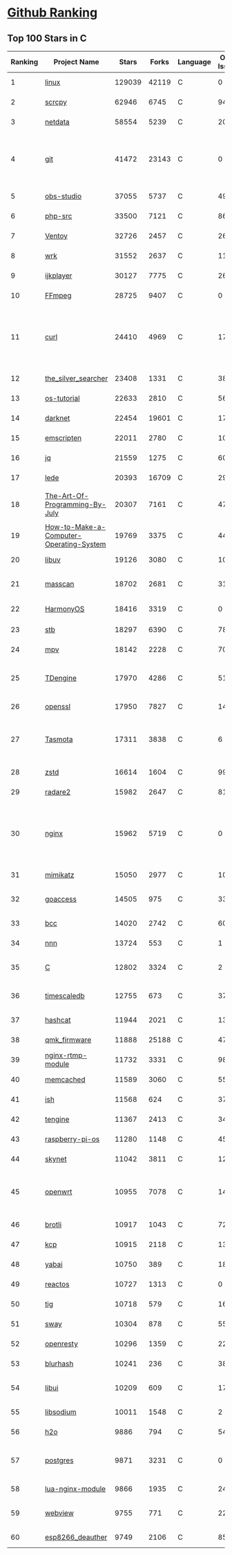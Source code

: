 [Github Ranking](../README.md)
==========

## Top 100 Stars in C

| Ranking | Project Name | Stars | Forks | Language | Open Issues | Description | Last Commit |
| ------- | ------------ | ----- | ----- | -------- | ----------- | ----------- | ----------- |
| 1 | [linux](https://github.com/torvalds/linux) | 129039 | 42119 | C | 0 | Linux kernel source tree | 2022-03-24T01:59:58Z |
| 2 | [scrcpy](https://github.com/Genymobile/scrcpy) | 62946 | 6745 | C | 941 | Display and control your Android device | 2022-03-23T11:17:43Z |
| 3 | [netdata](https://github.com/netdata/netdata) | 58554 | 5239 | C | 202 | Real-time performance monitoring, done right! https://www.netdata.cloud | 2022-03-24T00:14:14Z |
| 4 | [git](https://github.com/git/git) | 41472 | 23143 | C | 0 | Git Source Code Mirror - This is a publish-only repository but pull requests can be turned into patches to the mailing list via GitGitGadget (https://gitgitgadget.github.io/). Please follow Documentation/SubmittingPatches procedure for any of your improvements. | 2022-03-23T22:58:03Z |
| 5 | [obs-studio](https://github.com/obsproject/obs-studio) | 37055 | 5737 | C | 492 | OBS Studio - Free and open source software for live streaming and screen recording | 2022-03-23T20:41:24Z |
| 6 | [php-src](https://github.com/php/php-src) | 33500 | 7121 | C | 86 | The PHP Interpreter | 2022-03-24T00:27:37Z |
| 7 | [Ventoy](https://github.com/ventoy/Ventoy) | 32726 | 2457 | C | 266 | A new bootable USB solution. | 2022-03-22T11:15:26Z |
| 8 | [wrk](https://github.com/wg/wrk) | 31552 | 2637 | C | 112 | Modern HTTP benchmarking tool | 2022-03-17T18:01:24Z |
| 9 | [ijkplayer](https://github.com/bilibili/ijkplayer) | 30127 | 7775 | C | 2661 | Android/iOS video player based on FFmpeg n3.4, with MediaCodec, VideoToolbox support. | 2022-01-22T10:06:28Z |
| 10 | [FFmpeg](https://github.com/FFmpeg/FFmpeg) | 28725 | 9407 | C | 0 | Mirror of https://git.ffmpeg.org/ffmpeg.git | 2022-03-23T23:45:37Z |
| 11 | [curl](https://github.com/curl/curl) | 24410 | 4969 | C | 17 | A command line tool and library for transferring data with URL syntax, supporting DICT, FILE, FTP, FTPS, GOPHER, GOPHERS, HTTP, HTTPS, IMAP, IMAPS, LDAP, LDAPS, MQTT, POP3, POP3S, RTMP, RTMPS, RTSP, SCP, SFTP, SMB, SMBS, SMTP, SMTPS, TELNET and TFTP. libcurl offers a myriad of powerful features | 2022-03-23T23:53:05Z |
| 12 | [the_silver_searcher](https://github.com/ggreer/the_silver_searcher) | 23408 | 1331 | C | 389 | A code-searching tool similar to ack, but faster. | 2022-03-22T12:13:08Z |
| 13 | [os-tutorial](https://github.com/cfenollosa/os-tutorial) | 22633 | 2810 | C | 56 | How to create an OS from scratch | 2022-03-22T13:47:14Z |
| 14 | [darknet](https://github.com/pjreddie/darknet) | 22454 | 19601 | C | 1741 | Convolutional Neural Networks | 2022-03-06T22:41:43Z |
| 15 | [emscripten](https://github.com/emscripten-core/emscripten) | 22011 | 2780 | C | 1012 | Emscripten: An LLVM-to-WebAssembly Compiler | 2022-03-24T02:15:50Z |
| 16 | [jq](https://github.com/stedolan/jq) | 21559 | 1275 | C | 606 | Command-line JSON processor | 2022-03-03T23:04:36Z |
| 17 | [lede](https://github.com/coolsnowwolf/lede) | 20393 | 16709 | C | 293 | Lean's OpenWrt source | 2022-03-23T17:00:46Z |
| 18 | [The-Art-Of-Programming-By-July](https://github.com/julycoding/The-Art-Of-Programming-By-July) | 20307 | 7161 | C | 47 | 本项目曾冲到全球第一，干货集锦见本页面最底部，另完整精致的纸质版《编程之法：面试和算法心得》已在京东/当当上销售 | 2021-07-03T07:47:32Z |
| 19 | [How-to-Make-a-Computer-Operating-System](https://github.com/SamyPesse/How-to-Make-a-Computer-Operating-System) | 19769 | 3375 | C | 44 | How to Make a Computer Operating System in C++ | 2021-12-16T09:10:55Z |
| 20 | [libuv](https://github.com/libuv/libuv) | 19126 | 3080 | C | 104 | Cross-platform asynchronous I/O | 2022-03-22T19:17:33Z |
| 21 | [masscan](https://github.com/robertdavidgraham/masscan) | 18702 | 2681 | C | 310 | TCP port scanner, spews SYN packets asynchronously, scanning entire Internet in under 5 minutes. | 2022-03-04T16:06:14Z |
| 22 | [HarmonyOS](https://github.com/Awesome-HarmonyOS/HarmonyOS) | 18416 | 3319 | C | 0 | A curated list of awesome things related to HarmonyOS. 华为鸿蒙操作系统。 | 2021-06-16T23:05:35Z |
| 23 | [stb](https://github.com/nothings/stb) | 18297 | 6390 | C | 78 | stb single-file public domain libraries for C/C++ | 2022-03-16T03:34:31Z |
| 24 | [mpv](https://github.com/mpv-player/mpv) | 18142 | 2228 | C | 706 | 🎥 Command line video player | 2022-03-24T02:58:13Z |
| 25 | [TDengine](https://github.com/taosdata/TDengine) | 17970 | 4286 | C | 511 | An open-source time-series database with high-performance, scalability and SQL support. It can be widely used in IoT, Connected Vehicles, DevOps, Energy, Finance and other fields. | 2022-03-24T02:56:41Z |
| 26 | [openssl](https://github.com/openssl/openssl) | 17950 | 7827 | C | 1406 | TLS/SSL and crypto library | 2022-03-23T23:48:01Z |
| 27 | [Tasmota](https://github.com/arendst/Tasmota) | 17311 | 3838 | C | 6 | Alternative firmware for ESP8266 with easy configuration using webUI, OTA updates, automation using timers or rules, expandability and entirely local control over MQTT, HTTP, Serial or KNX. Full documentation at | 2022-03-23T10:48:05Z |
| 28 | [zstd](https://github.com/facebook/zstd) | 16614 | 1604 | C | 99 | Zstandard - Fast real-time compression algorithm | 2022-03-22T16:30:33Z |
| 29 | [radare2](https://github.com/radareorg/radare2) | 15982 | 2647 | C | 816 | UNIX-like reverse engineering framework and command-line toolset | 2022-03-23T16:27:37Z |
| 30 | [nginx](https://github.com/nginx/nginx) | 15962 | 5719 | C | 0 | An official read-only mirror of http://hg.nginx.org/nginx/ which is updated hourly. Pull requests on GitHub cannot be accepted and will be automatically closed. The proper way to submit changes to nginx is via the nginx development mailing list, see http://nginx.org/en/docs/contributing_changes.html | 2022-02-09T13:59:28Z |
| 31 | [mimikatz](https://github.com/gentilkiwi/mimikatz) | 15050 | 2977 | C | 109 | A little tool to play with Windows security | 2022-02-27T17:53:42Z |
| 32 | [goaccess](https://github.com/allinurl/goaccess) | 14505 | 975 | C | 339 | GoAccess is a real-time web log analyzer and interactive viewer that runs in a terminal in *nix systems or through your browser. | 2022-03-16T00:42:39Z |
| 33 | [bcc](https://github.com/iovisor/bcc) | 14020 | 2742 | C | 602 | BCC - Tools for BPF-based Linux IO analysis, networking, monitoring, and more | 2022-03-24T01:10:44Z |
| 34 | [nnn](https://github.com/jarun/nnn) | 13724 | 553 | C | 1 | n³ The unorthodox terminal file manager | 2022-03-23T21:35:47Z |
| 35 | [C](https://github.com/TheAlgorithms/C) | 12802 | 3324 | C | 2 | Collection of various algorithms in mathematics, machine learning, computer science, physics, etc implemented in C for educational purposes. | 2022-03-20T16:32:22Z |
| 36 | [timescaledb](https://github.com/timescale/timescaledb) | 12755 | 673 | C | 376 | An open-source time-series SQL database optimized for fast ingest and complex queries.  Packaged as a PostgreSQL extension. | 2022-03-23T22:22:52Z |
| 37 | [hashcat](https://github.com/hashcat/hashcat) | 11944 | 2021 | C | 130 | World's fastest and most advanced password recovery utility | 2022-03-23T18:01:19Z |
| 38 | [qmk_firmware](https://github.com/qmk/qmk_firmware) | 11888 | 25188 | C | 474 | Open-source keyboard firmware for Atmel AVR and Arm USB families | 2022-03-24T01:02:20Z |
| 39 | [nginx-rtmp-module](https://github.com/arut/nginx-rtmp-module) | 11732 | 3331 | C | 984 | NGINX-based Media Streaming Server | 2022-03-16T09:16:43Z |
| 40 | [memcached](https://github.com/memcached/memcached) | 11589 | 3060 | C | 55 | memcached development tree | 2022-03-21T13:23:39Z |
| 41 | [ish](https://github.com/ish-app/ish) | 11568 | 624 | C | 371 | Linux shell for iOS | 2022-03-24T00:25:39Z |
| 42 | [tengine](https://github.com/alibaba/tengine) | 11367 | 2413 | C | 346 | A distribution of Nginx with some advanced features | 2021-12-14T07:36:17Z |
| 43 | [raspberry-pi-os](https://github.com/s-matyukevich/raspberry-pi-os) | 11280 | 1148 | C | 45 | Learning operating system development using Linux kernel and Raspberry Pi | 2022-02-16T17:29:18Z |
| 44 | [skynet](https://github.com/cloudwu/skynet) | 11042 | 3811 | C | 12 | A lightweight online game framework | 2022-03-23T01:38:20Z |
| 45 | [openwrt](https://github.com/openwrt/openwrt) | 10955 | 7078 | C | 1468 | This repository is a mirror of https://git.openwrt.org/openwrt/openwrt.git It is for reference only and is not active for check-ins.  We will continue to accept Pull Requests here. They will be merged via staging trees then into openwrt.git. | 2022-03-24T02:47:12Z |
| 46 | [brotli](https://github.com/google/brotli) | 10917 | 1043 | C | 72 | Brotli compression format | 2022-03-11T16:19:24Z |
| 47 | [kcp](https://github.com/skywind3000/kcp) | 10915 | 2118 | C | 134 | :zap: KCP - A Fast and Reliable ARQ Protocol | 2022-03-04T13:10:31Z |
| 48 | [yabai](https://github.com/koekeishiya/yabai) | 10750 | 389 | C | 182 | A tiling window manager for macOS based on binary space partitioning | 2022-03-17T13:34:23Z |
| 49 | [reactos](https://github.com/reactos/reactos) | 10727 | 1313 | C | 0 | A free Windows-compatible Operating System | 2022-03-23T23:23:24Z |
| 50 | [tig](https://github.com/jonas/tig) | 10718 | 579 | C | 164 | Text-mode interface for git | 2022-02-22T16:43:06Z |
| 51 | [sway](https://github.com/swaywm/sway) | 10304 | 878 | C | 558 | i3-compatible Wayland compositor | 2022-03-24T00:24:33Z |
| 52 | [openresty](https://github.com/openresty/openresty) | 10296 | 1359 | C | 226 | High Performance Web Platform Based on Nginx and LuaJIT | 2022-03-22T14:41:50Z |
| 53 | [blurhash](https://github.com/woltapp/blurhash) | 10241 | 236 | C | 38 | A very compact representation of a placeholder for an image. | 2022-02-26T14:46:35Z |
| 54 | [libui](https://github.com/andlabs/libui) | 10209 | 609 | C | 172 | Simple and portable (but not inflexible) GUI library in C that uses the native GUI technologies of each platform it supports. | 2021-12-20T07:21:10Z |
| 55 | [libsodium](https://github.com/jedisct1/libsodium) | 10011 | 1548 | C | 2 | A modern, portable, easy to use crypto library. | 2022-03-07T16:34:34Z |
| 56 | [h2o](https://github.com/h2o/h2o) | 9886 | 794 | C | 541 | H2O - the optimized HTTP/1, HTTP/2, HTTP/3 server | 2022-03-24T02:59:15Z |
| 57 | [postgres](https://github.com/postgres/postgres) | 9871 | 3231 | C | 0 | Mirror of the official PostgreSQL GIT repository. Note that this is just a *mirror* - we don't work with pull requests on github. To contribute, please see https://wiki.postgresql.org/wiki/Submitting_a_Patch | 2022-03-24T00:38:01Z |
| 58 | [lua-nginx-module](https://github.com/openresty/lua-nginx-module) | 9866 | 1935 | C | 240 | Embed the Power of Lua into NGINX HTTP servers | 2022-03-21T12:35:47Z |
| 59 | [webview](https://github.com/webview/webview) | 9755 | 771 | C | 228 | Tiny cross-platform webview library for C/C++/Golang. Uses WebKit (Gtk/Cocoa) and Edge (Windows) | 2022-03-18T07:52:39Z |
| 60 | [esp8266_deauther](https://github.com/SpacehuhnTech/esp8266_deauther) | 9749 | 2106 | C | 85 | Affordable WiFi hacking platform for testing and learning | 2022-01-10T04:04:46Z |

